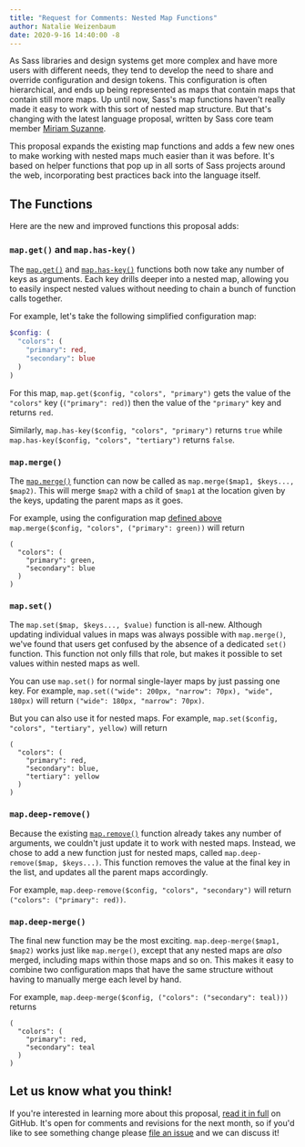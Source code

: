 ```yaml
---
title: "Request for Comments: Nested Map Functions"
author: Natalie Weizenbaum
date: 2020-9-16 14:40:00 -8
---
```


As Sass libraries and design systems get more complex and have more users with different needs, they tend to develop the need to share and override configuration and design tokens. This configuration is often hierarchical, and ends up being represented as maps that contain maps that contain still more maps. Up until now, Sass's map functions haven't really made it easy to work with this sort of nested map structure. But that's changing with the latest language proposal, written by Sass core team member [Miriam Suzanne].

[Miriam Suzanne]: https://www.miriamsuzanne.com/

This proposal expands the existing map functions and adds a few new ones to make working with nested maps much easier than it was before. It's based on helper functions that pop up in all sorts of Sass projects around the web, incorporating best practices back into the language itself.

## The Functions

Here are the new and improved functions this proposal adds:

### `map.get()` and `map.has-key()`

The [`map.get()`] and [`map.has-key()`] functions both now take any number of keys as arguments. Each key drills deeper into a nested map, allowing you to easily inspect nested values without needing to chain a bunch of function calls together.

[`map.get()`]: /documentation/modules/map#get
[`map.has-key()`]: /documentation/modules/map#has-key

For example, let's take the following simplified configuration map:

```scss
$config: (
  "colors": (
    "primary": red,
    "secondary": blue
  )
)
```

For this map, `map.get($config, "colors", "primary")` gets the value of the `"colors"` key (`("primary": red)`) then the value of the `"primary"` key and returns `red`.

Similarly, `map.has-key($config, "colors", "primary")` returns `true` while `map.has-key($config, "colors", "tertiary")` returns `false`.

### `map.merge()`

The [`map.merge()`] function can now be called as `map.merge($map1, $keys..., $map2)`. This will merge `$map2` with a child of `$map1` at the location given by the keys, updating the parent maps as it goes.

[`map.merge()`]: /documentation/modules/map#merge

For example, using the configuration map [defined above] `map.merge($config, "colors", ("primary": green))` will return

[defined above]: #map-get-and-map-has-key

```
(
  "colors": (
    "primary": green,
    "secondary": blue
  )
)
```

### `map.set()`

The `map.set($map, $keys..., $value)` function is all-new. Although updating individual values in maps was always possible with `map.merge()`, we've found that users get confused by the absence of a dedicated `set()` function. This function not only fills that role, but makes it possible to set values within nested maps as well.

You can use `map.set()` for normal single-layer maps by just passing one key. For example, `map.set(("wide": 200px, "narrow": 70px), "wide", 180px)` will return `("wide": 180px, "narrow": 70px)`.

But you can also use it for nested maps. For example, `map.set($config, "colors", "tertiary", yellow)` will return

```
(
  "colors": (
    "primary": red,
    "secondary": blue,
    "tertiary": yellow
  )
)
```

### `map.deep-remove()`

Because the existing [`map.remove()`] function already takes any number of arguments, we couldn't just update it to work with nested maps. Instead, we chose to add a new function just for nested maps, called `map.deep-remove($map, $keys...)`. This function removes the value at the final key in the list, and updates all the parent maps accordingly.

[`map.remove()`]: /documentation/modules/map#remove

For example, `map.deep-remove($config, "colors", "secondary")` will return `("colors": ("primary": red))`.

### `map.deep-merge()`

The final new function may be the most exciting. `map.deep-merge($map1, $map2)` works just like `map.merge()`, except that any nested maps are *also* merged, including maps within those maps and so on. This makes it easy to combine two configuration maps that have the same structure without having to manually merge each level by hand.

For example, `map.deep-merge($config, ("colors": ("secondary": teal)))` returns

```
(
  "colors": (
    "primary": red,
    "secondary": teal
  )
)
```

## Let us know what you think!

If you're interested in learning more about this proposal, [read it in full] on GitHub. It's open for comments and revisions for the next month, so if you'd like to see something change please [file an issue] and we can discuss it!

[read it in full]: https://github.com/sass/sass/blob/main/accepted/nested-map-functions.md
[file an issue]: https://github.com/sass/sass/issues/new
